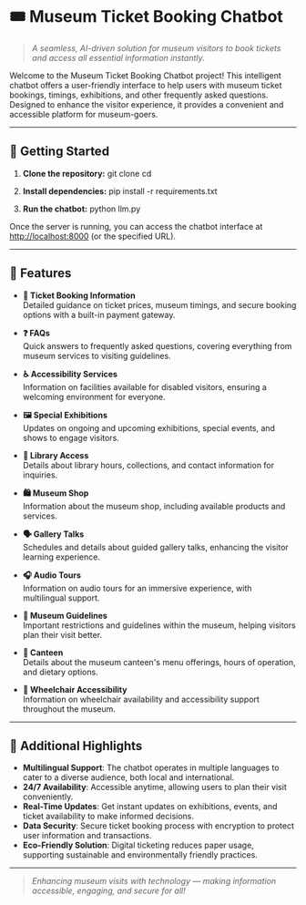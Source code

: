 # 🎟️ Museum Ticket Booking Chatbot

> *A seamless, AI-driven solution for museum visitors to book tickets and access all essential information instantly.*

Welcome to the Museum Ticket Booking Chatbot project! This intelligent chatbot offers a user-friendly interface to help users with museum ticket bookings, timings, exhibitions, and other frequently asked questions. Designed to enhance the visitor experience, it provides a convenient and accessible platform for museum-goers.

-----------

## 🚀 Getting Started

1. **Clone the repository:**
   git clone <repository-url>
   cd <repository-directory>

   
2. **Install dependencies:**
   pip install -r requirements.txt

   
3. **Run the chatbot:**
   python llm.py


Once the server is running, you can access the chatbot interface at [http://localhost:8000](http://localhost:8000) (or the specified URL).

----------------

## 📝 Features

- **🎫 Ticket Booking Information**  
  Detailed guidance on ticket prices, museum timings, and secure booking options with a built-in payment gateway.

- **❓ FAQs**  
  Quick answers to frequently asked questions, covering everything from museum services to visiting guidelines.

- **♿ Accessibility Services**  
  Information on facilities available for disabled visitors, ensuring a welcoming environment for everyone.

- **🖼️ Special Exhibitions**  
  Updates on ongoing and upcoming exhibitions, special events, and shows to engage visitors.

- **📖 Library Access**  
  Details about library hours, collections, and contact information for inquiries.

- **🛍️ Museum Shop**  
  Information about the museum shop, including available products and services.

- **🗣️ Gallery Talks**  
  Schedules and details about guided gallery talks, enhancing the visitor learning experience.

- **🎧 Audio Tours**  
  Information on audio tours for an immersive experience, with multilingual support.

- **🚫 Museum Guidelines**  
  Important restrictions and guidelines within the museum, helping visitors plan their visit better.

- **🥤 Canteen**  
  Details about the museum canteen's menu offerings, hours of operation, and dietary options.

- **🦽 Wheelchair Accessibility**  
  Information on wheelchair availability and accessibility support throughout the museum.

-----------------

## 🌟 Additional Highlights

- **Multilingual Support**: The chatbot operates in multiple languages to cater to a diverse audience, both local and international.
- **24/7 Availability**: Accessible anytime, allowing users to plan their visit conveniently.
- **Real-Time Updates**: Get instant updates on exhibitions, events, and ticket availability to make informed decisions.
- **Data Security**: Secure ticket booking process with encryption to protect user information and transactions.
- **Eco-Friendly Solution**: Digital ticketing reduces paper usage, supporting sustainable and environmentally friendly practices.

----------------------

> *Enhancing museum visits with technology — making information accessible, engaging, and secure for all!*
